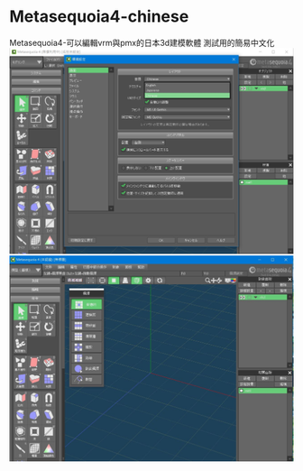 # Metasequoia4-chinese
Metasequoia4-可以編輯vrm與pmx的日本3d建模軟體
測試用的簡易中文化
![image](https://github.com/YUNISAMA/Metasequoia4-chinese/blob/main/4.9.jpg)
![image](https://github.com/YUNISAMA/Metasequoia4-chinese/blob/main/4.92.JPG)
